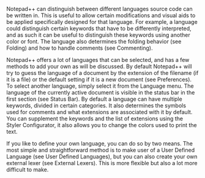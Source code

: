 Notepad++ can distinguish between different languages source code can be written in. This is useful to allow certain modifications and visual aids to be applied specifically designed for that language. For example, a language could distinguish certain keywords that have to be differently interpreted, and as such it can be useful to distinguish these keywords using another color or font. The language also determines the folding behavior (see Folding) and how to handle comments (see Commenting).

Notepad++ offers a lot of languages that can be selected, and has a few methods to add your own as will be discussed.
By default Notepad++ will try to guess the language of a document by the extension of the filename (if it is a file) or the default setting if it is a new document (see Preferences). To select another language, simply select it from the Language menu. The language of the currently active document is visible in the status bar in the first section (see Status Bar). By default a language can have multiple keywords, divided in certain categories. It also determines the symbols used for comments and what extensions are associated with it by default. You can supplement the keywords and the list of extensions using the Styler Configurator, it also allows you to change the colors used to print the text.

If you like to define your own language, you can do so by two means. The most simple and straightforward method is to make user of a User Defined Language (see User Defined Languages), but you can also create your own external lexer (see External Lexers). This is more flexible but also a lot more difficult to make.
